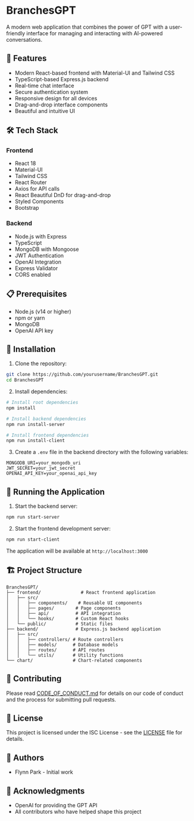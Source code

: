 # BranchesGPT

A modern web application that combines the power of GPT with a user-friendly interface for managing and interacting with AI-powered conversations.

## 🚀 Features

- Modern React-based frontend with Material-UI and Tailwind CSS
- TypeScript-based Express.js backend
- Real-time chat interface
- Secure authentication system
- Responsive design for all devices
- Drag-and-drop interface components
- Beautiful and intuitive UI

## 🛠️ Tech Stack

### Frontend
- React 18
- Material-UI
- Tailwind CSS
- React Router
- Axios for API calls
- React Beautiful DnD for drag-and-drop
- Styled Components
- Bootstrap

### Backend
- Node.js with Express
- TypeScript
- MongoDB with Mongoose
- JWT Authentication
- OpenAI Integration
- Express Validator
- CORS enabled

## 📋 Prerequisites

- Node.js (v14 or higher)
- npm or yarn
- MongoDB
- OpenAI API key

## 🔧 Installation

1. Clone the repository:
```bash
git clone https://github.com/yourusername/BranchesGPT.git
cd BranchesGPT
```

2. Install dependencies:
```bash
# Install root dependencies
npm install

# Install backend dependencies
npm run install-server

# Install frontend dependencies
npm run install-client
```

3. Create a `.env` file in the backend directory with the following variables:
```
MONGODB_URI=your_mongodb_uri
JWT_SECRET=your_jwt_secret
OPENAI_API_KEY=your_openai_api_key
```

## 🚀 Running the Application

1. Start the backend server:
```bash
npm run start-server
```

2. Start the frontend development server:
```bash
npm run start-client
```

The application will be available at `http://localhost:3000`

## 🏗️ Project Structure

```
BranchesGPT/
├── frontend/               # React frontend application
│   ├── src/
│   │   ├── components/    # Reusable UI components
│   │   ├── pages/        # Page components
│   │   ├── api/          # API integration
│   │   └── hooks/        # Custom React hooks
│   └── public/           # Static files
├── backend/              # Express.js backend application
│   ├── src/
│   │   ├── controllers/ # Route controllers
│   │   ├── models/      # Database models
│   │   ├── routes/      # API routes
│   │   └── utils/       # Utility functions
└── chart/               # Chart-related components
```

## 🤝 Contributing

Please read [CODE_OF_CONDUCT.md](CODE_OF_CONDUCT.md) for details on our code of conduct and the process for submitting pull requests.

## 📝 License

This project is licensed under the ISC License - see the [LICENSE](LICENSE) file for details.

## 👥 Authors

- Flynn Park - Initial work

## 🙏 Acknowledgments

- OpenAI for providing the GPT API
- All contributors who have helped shape this project
